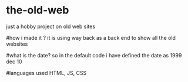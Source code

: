 # the-old-web
just a hobby project on old web sites

#how i made it ?
it is using way back as a back end to show all the old websites

#what is the date?
so in the default code i have defined the date as 1999 dec 10 

#languages used
HTML, JS, CSS
